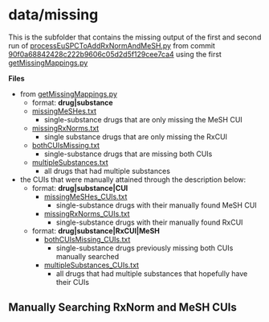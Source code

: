 data/missing
===========

This is the subfolder that contains the missing output of the first and second run of [processEuSPCToAddRxNormAndMeSH.py](https://github.com/OHDSI/KnowledgeBase/blob/d2af5e16c2b6f05d59664b93457f90f90da83dea/EuSPC/processEuSPCToAddRxNormAndMeSH.py) from commit [90f0a68842428c222b9606c05d2d5f129cee7ca4](https://github.com/OHDSI/KnowledgeBase/commit/90f0a68842428c222b9606c05d2d5f129cee7ca4) using the first [getMissingMappings.py](https://github.com/OHDSI/KnowledgeBase/blob/d933222eca84247c7dcbcc03d203141fb3d98198/EuSPC/getMissingMappings.py)


**Files**
- from [getMissingMappings.py](https://github.com/OHDSI/KnowledgeBase/blob/d933222eca84247c7dcbcc03d203141fb3d98198/EuSPC/getMissingMappings.py)
	- format: **drug|substance**
	- [missingMeSHes.txt](https://github.com/OHDSI/KnowledgeBase/blob/master/EuSPC/data/missing/missingMeSHes.txt)
		- single-substance drugs that are only missing the MeSH CUI
	- [missingRxNorms.txt](https://github.com/OHDSI/KnowledgeBase/blob/master/EuSPC/data/missing/missingRxNorms.txt)
		- single substance drugs that are only missing the RxCUI
	- [bothCUIsMissing.txt](https://github.com/OHDSI/KnowledgeBase/blob/master/EuSPC/data/missing/bothCUIsMissing.txt)
		- single-substance drugs that are missing both CUIs
	- [multipleSubstances.txt](https://github.com/OHDSI/KnowledgeBase/blob/master/EuSPC/data/missing/multipleSubstances.txt)
		- all drugs that had multiple substances
- the CUIs that were manually attained through the description below:
	- format: **drug|substance|CUI**
		- [missingMeSHes_CUIs.txt](https://github.com/OHDSI/KnowledgeBase/blob/master/EuSPC/data/missing/missingMeSHes_CUIs.txt)
			- single-substance drugs with their manually found MeSH CUI
		- [missingRxNorms_CUIs.txt](https://github.com/OHDSI/KnowledgeBase/blob/master/EuSPC/data/missing/missingRxNorms_CUIs.txt)
			- single-substance drugs with their manually found RxCUI
	- format: **drug|substance|RxCUI|MeSH**
		- [bothCUIsMissing_CUIs.txt](https://github.com/OHDSI/KnowledgeBase/blob/master/EuSPC/data/missing/bothCUIsMissing_CUIs.txt)
			- single-substance drugs previously missing both CUIs manually searched
		- [multipleSubstances_CUIs.txt](https://github.com/OHDSI/KnowledgeBase/blob/master/EuSPC/data/missing/multipleSubstances_CUIs.txt)
			- all drugs that had multiple substances that hopefully have their CUIs

## Manually Searching RxNorm and MeSH CUIs
